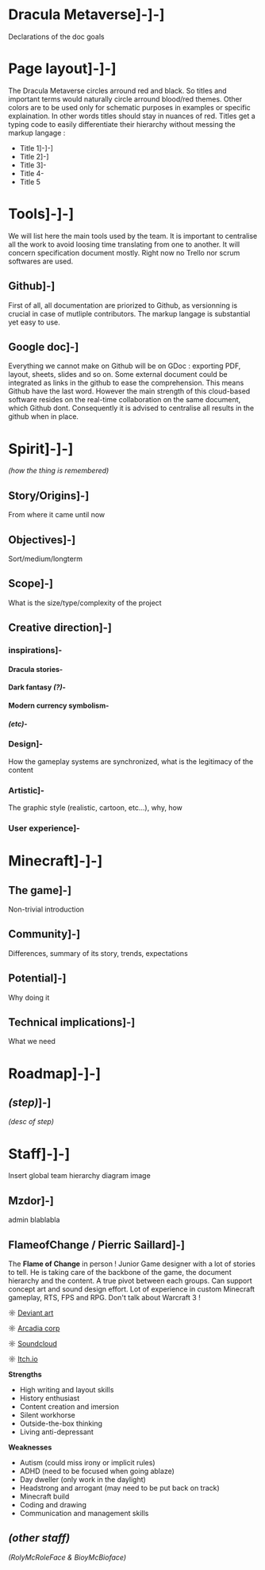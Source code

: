 # Dracula Metaverse]-]-]
Declarations of the doc goals
# Page layout]-]-]
The Dracula Metaverse circles arround red and black. So titles and important terms would naturally circle arround blood/red themes. Other colors are to be used only for schematic purposes in examples or specific explaination. In other words titles should stay in nuances of red.
Titles get a typing code to easily differentiate their hierarchy without messing the markup langage : 
- Title 1]-]-]
- Title 2]-]
- Title 3]-
- Title 4-
- Title 5
# Tools]-]-]
We will list here the main tools used by the team. It is important to centralise all the work to avoid loosing time translating from one to another. It will concern specification document mostly. Right now no Trello nor scrum softwares are used.
## Github]-]
First of all, all documentation are priorized to Github, as versionning is crucial in case of mutliple contributors. The markup langage is substantial yet easy to use.
## Google doc]-]
Everything we cannot make on Github will be on GDoc : exporting PDF, layout, sheets, slides and so on. Some external document could be integrated as links in the github to ease the comprehension. This means Github have the last word. However the main strength of this cloud-based software resides on the real-time collaboration on the same document, which Github dont. Consequently it is advised to centralise all results in the github when in place.
# Spirit]-]-]
*(how the thing is remembered)*
## Story/Origins]-]
From where it came until now
## Objectives]-]
Sort/medium/longterm
## Scope]-]
What is the size/type/complexity of the project
## Creative direction]-]
### inspirations]-
#### Dracula stories-
#### Dark fantasy *(?)*-
#### Modern currency symbolism-
#### *(etc)*-
### Design]-
How the gameplay systems are synchronized, what is the legitimacy of the content
### Artistic]-
The graphic style (realistic, cartoon, etc...), why, how
### User experience]-
# Minecraft]-]-]
## The game]-]
Non-trivial introduction
## Community]-]
Differences, summary of its story, trends, expectations
## Potential]-]
Why doing it
## Technical implications]-]
What we need
# Roadmap]-]-]
## *(step)*]-]
*(desc of step)*
# Staff]-]-]
Insert global team hierarchy diagram image
## Mzdor]-]
admin blablabla
## FlameofChange / Pierric Saillard]-]
The **Flame of Change** in person ! Junior Game designer with a lot of stories to tell. He is taking care of the backbone of the game, the document hierarchy and the content. A true pivot between each groups. Can support concept art and sound design effort. Lot of experience in custom Minecraft gameplay, RTS, FPS and RPG. Don't talk about Warcraft 3 !

☼ [Deviant art](https://www.deviantart.com/nebkah01jr/gallery)

☼ [Arcadia corp](https://www.arcadia-corporation.com/community/flameofchange)

☼ [Soundcloud](https://soundcloud.com/flameofchange/tracks)

☼ [Itch.io](https://flameofchange.itch.io)

**Strengths**
- High writing and layout skills
- History enthusiast
- Content creation and imersion
- Silent workhorse
- Outside-the-box thinking
- Living anti-depressant

**Weaknesses**
- Autism (could miss irony or implicit rules)
- ADHD (need to be focused when going ablaze)
- Day dweller (only work in the daylight)
- Headstrong and arrogant (may need to be put back on track)
- Minecraft build
- Coding and drawing
- Communication and management skills
## *(other staff)*
*(RolyMcRoleFace & BioyMcBioface)*
